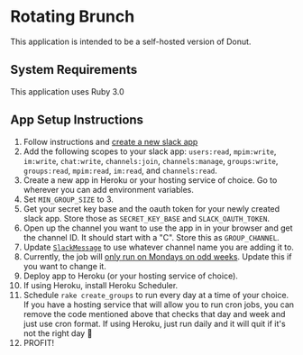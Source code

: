 # Rotating Brunch

This application is intended to be a self-hosted version of Donut.

## System Requirements

This application uses Ruby 3.0

## App Setup Instructions

1. Follow instructions and [create a new slack app](https://api.slack.com/authentication/basics)
2. Add the following scopes to your slack app: `users:read`, `mpim:write`, `im:write`, `chat:write`, `channels:join`, `channels:manage`, `groups:write`, `groups:read`, `mpim:read`, `im:read`, and `channels:read`.
4. Create a new app in Heroku or your hosting service of choice. Go to wherever you can add environment variables.
5. Set `MIN_GROUP_SIZE` to 3.
6. Get your secret key base and the oauth token for your newly created slack app. Store those as `SECRET_KEY_BASE` and `SLACK_OAUTH_TOKEN`.
7. Open up the channel you want to use the app in in your browser and get the channel ID. It should start with a "C". Store this as `GROUP_CHANNEL`.
8. Update [`SlackMessage`](https://github.com/jmkoni/rotating_brunch/blob/main/app/models/slack_message.rb) to use whatever channel name you are adding it to.
9. Currently, the job will [only run on Mondays on odd weeks](https://github.com/jmkoni/rotating_brunch/blob/main/app/jobs/create_groups_job.rb#L7). Update this if you want to change it.
10. Deploy app to Heroku (or your hosting service of choice).
11. If using Heroku, install Heroku Scheduler.
12. Schedule `rake create_groups` to run every day at a time of your choice. If you have a hosting service that will allow you to run cron jobs, you can remove the code mentioned above that checks that day and week and just use cron format. If using Heroku, just run daily and it will quit if it's not the right day 🙂
13. PROFIT!
